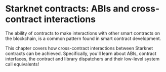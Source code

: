 # Starknet contracts: ABIs and cross-contract interactions

The ability of contracts to make interactions with other smart contracts on the blockchain, is a common pattern found in smart contract development.

This chapter covers how cross-contract interactions between Starknet contracts can be achieved. Specifically, you'll learn about ABIs, contract interfaces, the contract and library dispatchers and their low-level system call equivalents!